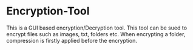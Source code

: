 # Encryption-Tool
This is a GUI based encryption/Decryption tool.
This tool can be sued to encrypt files such as images, txt, folders etc. 
When encrypting a folder, compression is firstly applied before the encryption.

